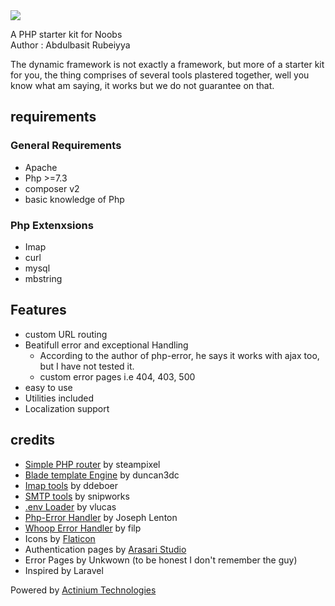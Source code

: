 <img src="https://raw.githubusercontent.com/ibnsultan/dyf/main/assets/img/small.png?token=GHSAT0AAAAAABM6JSMMIBPGYL4FUKLA2BKIYP3ZOVA"/>

A PHP starter kit for Noobs <br>
Author : Abdulbasit Rubeiyya

The dynamic framework is not exactly a framework, but more of a starter kit for you, the thing comprises of several tools plastered together, well you know what am saying, it works but we do not guarantee on that.

## requirements

### General Requirements

- Apache
- Php >=7.3
- composer v2
- basic knowledge of Php

### Php Extenxsions

- Imap
- curl
- mysql
- mbstring

## Features

- custom URL routing
- Beatifull error and exceptional Handling
  - According to the author of php-error, he says it works with ajax too, but I have not tested it.
  - custom error pages i.e 404, 403, 500
- easy to use
- Utilities included
- Localization support

## credits

- [Simple PHP router](https://github.com/steampixel/simplePHPRouter) by steampixel
- [Blade template Engine](http://duncan3dc.github.io/blade/) by duncan3dc
- [Imap tools](https://github.com/ddeboer/imap) by ddeboer
- [SMTP tools](https://github.com/snipworks/php-smtp) by snipworks
- [.env Loader](https://github.com/vlucas/phpdotenv) by vlucas
- [Php-Error Handler](https://github.com/JosephLenton/PHP-Error) by Joseph Lenton
- [Whoop Error Handler](https://github.com/filp/whoops) by filp
- Icons by [Flaticon](https://www.flaticon.com)
- Authentication pages by [Arasari Studio](https://themeforest.net/user/arasari/portfolio)
- Error Pages by Unkwown (to be honest I don't remember the guy)
- Inspired by Laravel

 Powered by [Actinium Technologies](https://actech.cc)
